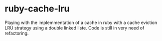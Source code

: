 ruby-cache-lru
==============

Playing with the implemmentation of a cache in ruby with a cache eviction LRU strategy using a double linked liste. Code is still in very need of refactoring. 
